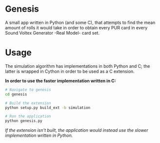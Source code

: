 # Genesis
A small app written in Python (and some C), that attempts to find the mean amount of rolls it would take in order to obtain every PUR card in every Sound Voltex Generator -Real Model- card set.

# Usage
The simulation algorithm has implementations in both Python and C; the latter is wrapped in Cython in order to be used as a C extension.

**In order to use the faster implementation written in C:**
```sh
# Navigate to genesis
cd genesis

# Build the extension
python setup.py build_ext -b simulation

# Run the application
python genesis.py
```
*If the extension isn't built, the application would instead use the slower implementation written in Python.*
